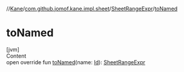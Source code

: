 //[Kane](../../index.md)/[com.github.jomof.kane.impl.sheet](../index.md)/[SheetRangeExpr](index.md)/[toNamed](to-named.md)



# toNamed  
[jvm]  
Content  
open override fun [toNamed](to-named.md)(name: [Id](../../com.github.jomof.kane.impl/index.md#%5Bcom.github.jomof.kane.impl%2FId%2F%2F%2FPointingToDeclaration%2F%5D%2FClasslikes%2F-2050809013)): [SheetRangeExpr](index.md)  




